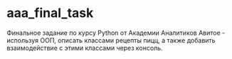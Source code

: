 # aaa_final_task

Финальное задание по курсу Python от Академии Аналитиков Авитое - используя ООП, описать классами рецепты пицц, а также добавить взаимодействие с этими классами через консоль. 
